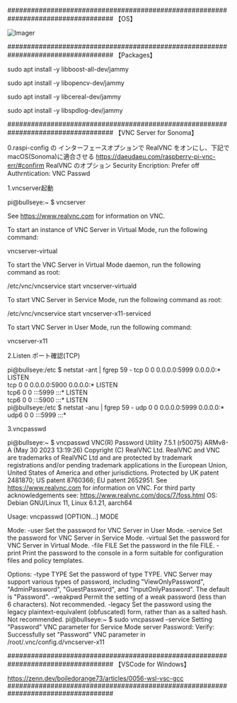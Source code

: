 ###################################################################################
【OS】

![Imager](https://github.com/tmatsugaki/SocketClientServer/assets/922740/c70e6cca-fb1a-46ef-8cdc-b0fe612486c4)

###################################################################################
【Packages】

sudo apt install -y libboost-all-dev/jammy

sudo apt install -y libopencv-dev/jammy

sudo apt install -y libcereal-dev/jammy

sudo apt install -y libspdlog-dev/jammy

###################################################################################
【VNC Server for Sonoma】

0.raspi-config の インターフェースオプションで RealVNC をオンにし、下記で macOS(Sonoma)に適合させる
https://daeudaeu.com/raspberry-pi-vnc-err/#confirm
RealVNC のオプション
Security
  Encription: Prefer off
  Authrntication: VNC Passwd

1.vncserver起動

pi@bullseye:~ $ vncserver

See https://www.realvnc.com for information on VNC.

To start an instance of VNC Server in Virtual Mode, run the following command:

  vncserver-virtual

To start the VNC Server in Virtual Mode daemon, run the following command as
root:

  /etc/vnc/vncservice start vncserver-virtuald

To start VNC Server in Service Mode, run the following command as root:

  /etc/vnc/vncservice start vncserver-x11-serviced

To start VNC Server in User Mode, run the following command:

  vncserver-x11

2.Listen ポート確認(TCP)

pi@bullseye:/etc $ netstat -ant | fgrep 59 -
tcp        0      0 0.0.0.0:5999            0.0.0.0:*               LISTEN     
tcp        0      0 0.0.0.0:5900            0.0.0.0:*               LISTEN     
tcp6       0      0 :::5999                 :::*                    LISTEN     
tcp6       0      0 :::5900                 :::*                    LISTEN     
pi@bullseye:/etc $ netstat -anu | fgrep 59 -
udp        0      0 0.0.0.0:5999            0.0.0.0:*                          
udp6       0      0 :::5999                 :::*         

3.vncpasswd

pi@bullseye:~ $ vncpasswd
VNC(R) Password Utility 7.5.1 (r50075) ARMv8-A (May 30 2023 13:19:26)
Copyright (C) RealVNC Ltd.
RealVNC and VNC are trademarks of RealVNC Ltd and are protected by trademark
registrations and/or pending trademark applications in the European Union,
United States of America and other jurisdictions.
Protected by UK patent 2481870; US patent 8760366; EU patent 2652951.
See https://www.realvnc.com for information on VNC.
For third party acknowledgements see:
https://www.realvnc.com/docs/7/foss.html
OS: Debian GNU/Linux 11, Linux 6.1.21, aarch64

Usage: vncpasswd [OPTION...] MODE

Mode:
  -user       Set the password for VNC Server in User Mode.
  -service    Set the password for VNC Server in Service Mode.
  -virtual    Set the password for VNC Server in Virtual Mode.
  -file FILE  Set the password in the file FILE.
  -print      Print the password to the console in a form suitable for
              configuration files and policy templates.

Options:
  -type TYPE  Set the password of type TYPE. VNC Server may support various
              types of password, including "ViewOnlyPassword",
              "AdminPassword", "GuestPassword", and
              "InputOnlyPassword". The default is "Password".
  -weakpwd    Permit the setting of a weak password (less than 6 characters).
              Not recommended.
  -legacy     Set the password using the legacy plaintext-equivalent
              (obfuscated) form, rather than as a salted hash.
              Not recommended.
pi@bullseye:~ $ sudo vncpasswd -service
Setting "Password" VNC parameter for Service Mode server
Password:
Verify:
Successfully set "Password" VNC parameter in /root/.vnc/config.d/vncserver-x11

###################################################################################
【VSCode for Windows】

https://zenn.dev/boiledorange73/articles/0056-wsl-vsc-gcc
###################################################################################
